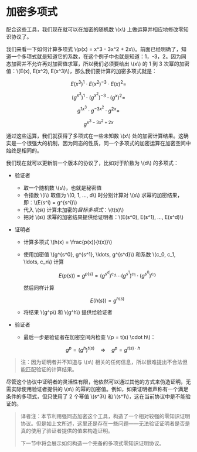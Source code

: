 # 加密多项式

配合这些工具，我们现在就可以在加密的随机数 \\(x\\) 上做运算并相应地修改零知识协议了。

我们来看一下如何计算多项式 \\(p(x) = x^3 - 3x^2 + 2x\\)。前面已经明确了，知道一个多项式就是知道它的系数，在这个例子中也就是知道：1，-3，2。因为同态加密并不允许再对加密值求幂，所以我们必须要给出 \\(x\\) 的 1 到 3 次幂的加密值：\\(E(x), E(x^2), E(x^3)\\)，那么我们要计算的加密多项式就是：

$${E\left(x^3\right)}^1 \cdot {E\left(x^2\right)}^{-3} \cdot {E\left(x\right)}^{2} =$$

$${\left(g^{x^3}\right)}^1 \cdot {\left(g^{x^2}\right)}^{-3} \cdot {\Big( g^{x} \Big)}^2 =$$

$$g^{1x^3} \cdot g^{-3x^2} \cdot g^{2x} =$$

$$g^{x^3 - 3x^2 + 2x}$$

通过这些运算，我们就获得了多项式在一些未知数 \\(x\\) 处的加密计算结果。这确实是一个很强大的机制，因为同态的性质，同一个多项式的加密运算在加密空间中始终是相同的。

我们现在就可以更新前一个版本的协议了，比如对于阶数为 \\(d\\) 的多项式：

* 验证者
  * 取一个随机数 \\(s\\)，也就是秘密值
  * 令指数 \\(i\\) 取值为 \\(0, 1, ..., d\\) 时分别计算对 \\(s\\) 求幂的加密结果，即：\\(E(s^i) = g^{s^i}\\)
  * 代入 \\(s\\) 计算未加密的*目标多项式*：\\(t(s)\\)
  * 把对 \\(s\\) 求幂的加密结果提供给证明者：\\(E(s^0), E(s^1), ..., E(s^d)\\)

* 证明者
  * 计算多项式 \\(h(x) = \frac{p(x)}{t(x)}\\)
  * 使用加密值 \\(g^{s^0}, g^{s^1}, \ldots, g^{s^d}\\) 和系数 \\(c_0, c_1, \ldots, c_n\\) 计算

    $$E\left( p(s) \right) = g^{p(s)} = \left(g^{s^d}\right)^{c_d} \cdots \left(g^{s^1}\right)^{c_1} \cdot \left(g^{s^0}\right)^{c_0}$$

    然后同样计算

    $$E\left( h(s) \right) =  g^{h(s)}$$

  * 将结果 \\(g^p\\) 和 \\(g^h\\) 提供给验证者

* 验证者
  * 最后一步是验证者在加密空间内检查 \\(p = t(s) \cdot h\\)：

  $$g^p = \left(g^h\right)^{t(s)} \quad \Rightarrow \quad g^p = g^{t(s) \cdot h}$$

> 注：因为证明者并不知道与 \\(s\\) 相关的任何信息，所以很难提出不合法但能匹配验证的计算结果。

尽管这个协议中证明者的灵活性有限，他依然可以通过其他的方式来伪造证明，无需实际使用验证者提供的 \\(s\\) 的幂的加密值。例如，如果证明者声称有一个满足条件的多项式，但只使用了 2 个幂值 \\(s^3\\) 和 \\(s^1\\)，这在当前协议中是不能验证的。

> 译者注：本节利用强同态加密这个工具，构造了一个相对较强的零知识证明协议。但是如上文所述，这里还是存在一些问题——无法验证证明者是否是真的使用了验证者提供的值来构造证明。
>
> 下一节中将会展示如何构造一个完备的多项式零知识证明协议。
